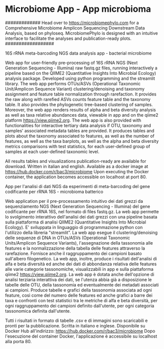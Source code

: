 # Microbiome App - App microbioma

############# Head over to https://microbiomephylo.com for a Comprehensive Microbiome Amplicon Sequencing Downstream Data Analysis, based on phyloseq. MicrobiomePhylo is designed with an intuitive interface to facilitate the analyses and publication-ready plots. ##################


16S rRNA meta-barcoding NGS data analysis app - bacterial microbiome

Web app for user-friendly pre-processing of 16S rRNA NGS (Next Generation Sequencing - Illumina) raw fastq.gz files, running interactively a pipeline based on the QIIME2 (Quantitative Insights Into Microbial Ecology) analysis package. Developed using python programming and the streamlit library. 
The web app performs OTUs/ASVs (Operational Taxonomic Unit/Amplicon Sequence Variant) clustering/denoising and taxonomy assignment and feature table normalization through rarefaction. It provides the raw along with rarefied ASVs counts feature table and the taxonomy table. It also provides the phylogenetic tree-based clustering of samples. Moreover, the web app renders results of alpha and beta diversity analysis as well as taxa relative abundances data, viewable in app and on the qiime2 platform https://view.qiime2.org.
The web app is also provided with functionalities for interactive tertiary data analysis if OTU, taxonomy and samples' associated metadata tables are provided. It produces tables and plots about the taxonomy associated to features, as well as the number of features, as well as the taxa barplots, as well as the alpha and beta diversity metrics comparisons with test statistics, for each user-defined group of samples at each user-defined taxonomic level.

All results tables and visualizations publication-ready are available for download.
Written in italian and english.
Available as a docker image at https://hub.docker.com/r/bac3/microbiome
Upon executing the Docker container, the application becomes accessible on localhost at port 80.


App per l'analisi di dati NGS da esperimenti di meta-barcoding del gene codificante per rRNA 16S - microbioma batterico

Web application per il pre-processamento intuitivo dei dati grezzi da sequenziamento NGS (Next Generation Sequencing - Illumina) del gene codificante per rRNA 16S, nel formato di files fastq.gz. La web app permette lo svolgimento interattivo dell'analisi dei dati grezzi con una pipeline basata sulla piattaforma di analisi QIIME2 (Quantitative Insights Into Microbial Ecology). E' sviluppata in linguaggio di programmazione python con l'utilizzo della libreria "streamlit". 
La web app esegue il clustering/denoising delle sequenze di DNA in OTUs/ASVs (Operational Taxonomic Units/Amplicon Sequence Variants), l'assegnazione della tassonomia alle features e la normalizzazione della tabella delle features attraverso la rarefazione. Fornisce anche il raggruppamento dei campioni basato sull'albero filogenetico. La web app, inoltre, produce i risultati dell'analisi di alfa e beta diversità ed anche dei dati di abbondanza relativa delle features alle varie categorie tassonomiche, visualizzabili in app e sulla piattaforma qiime2 https://view.qiime2.org.
La web app è dotata anche dell'opzione di analisi terziaria interattiva dei dati, se l'utenza abbia già a disposizione le tabelle delle OTU, della tassonomia ed eventualmente dei metadati associati ai campioni. Produce tabelle e grafici della tassonomia associata ad ogni feature, così come del numero delle features ed anche grafici a barre dei taxa e confronti con test statistici tra le metriche di alfa e beta diversità, per ogni raggruppamento dei campioni definito dall'utente, per ogni categoria tassonomica definita dall'utente.

Tutti i risultati in formato di tabelle .csv e di immagini sono scaricabili e pronti per la pubblicazione.
Scritta in italiano e inglese.
Disponibile su Docker Hub all'indirizzo: https://hub.docker.com/r/bac3/microbiome
Dopo l'esecuzione del container Docker, l'applicazione è accessibile su localhost alla porta 80.
